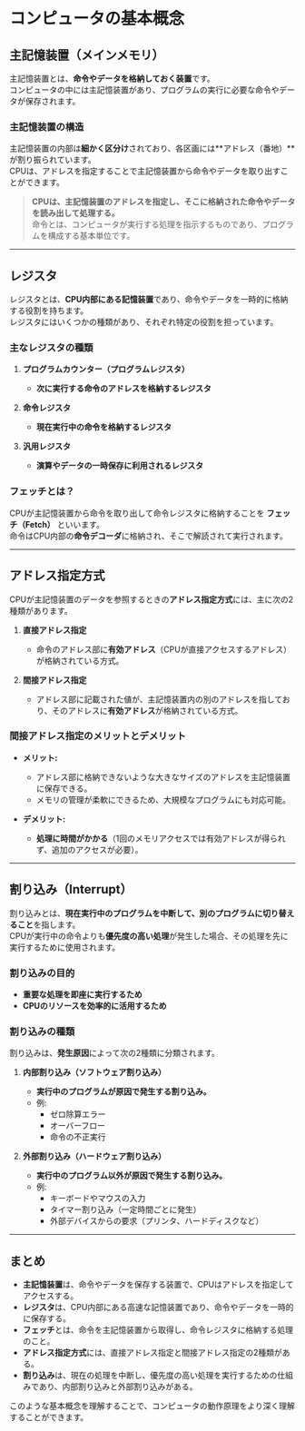 # コンピュータの基本概念

## 主記憶装置（メインメモリ）
主記憶装置とは、**命令やデータを格納しておく装置**です。  
コンピュータの中には主記憶装置があり、プログラムの実行に必要な命令やデータが保存されます。

### 主記憶装置の構造
主記憶装置の内部は**細かく区分け**されており、各区画には**アドレス（番地）**が割り振られています。  
CPUは、アドレスを指定することで主記憶装置から命令やデータを取り出すことができます。

> **CPUは、主記憶装置のアドレスを指定し、そこに格納された命令やデータを読み出して処理する。**  
> 命令とは、コンピュータが実行する処理を指示するものであり、プログラムを構成する基本単位です。

---

## レジスタ
レジスタとは、**CPU内部にある記憶装置**であり、命令やデータを一時的に格納する役割を持ちます。  
レジスタにはいくつかの種類があり、それぞれ特定の役割を担っています。

### 主なレジスタの種類
1. **プログラムカウンター（プログラムレジスタ）**  
   - **次に実行する命令のアドレスを格納するレジスタ**

2. **命令レジスタ**  
   - **現在実行中の命令を格納するレジスタ**

3. **汎用レジスタ**  
   - **演算やデータの一時保存に利用されるレジスタ**

### フェッチとは？
CPUが主記憶装置から命令を取り出して命令レジスタに格納することを **フェッチ（Fetch）** といいます。  
命令はCPU内部の**命令デコーダ**に格納され、そこで解読されて実行されます。

---

## アドレス指定方式
CPUが主記憶装置のデータを参照するときの**アドレス指定方式**には、主に次の2種類があります。

1. **直接アドレス指定**  
   - 命令のアドレス部に**有効アドレス**（CPUが直接アクセスするアドレス）が格納されている方式。

2. **間接アドレス指定**  
   - アドレス部に記載された値が、主記憶装置内の別のアドレスを指しており、そのアドレスに**有効アドレス**が格納されている方式。

### 間接アドレス指定のメリットとデメリット
- **メリット:**  
  - アドレス部に格納できないような大きなサイズのアドレスを主記憶装置に保存できる。  
  - メモリの管理が柔軟にできるため、大規模なプログラムにも対応可能。

- **デメリット:**  
  - **処理に時間がかかる**（1回のメモリアクセスでは有効アドレスが得られず、追加のアクセスが必要）。

---

## 割り込み（Interrupt）
割り込みとは、**現在実行中のプログラムを中断して、別のプログラムに切り替えること**を指します。  
CPUが実行中の命令よりも**優先度の高い処理**が発生した場合、その処理を先に実行するために使用されます。

### 割り込みの目的
- **重要な処理を即座に実行するため**  
- **CPUのリソースを効率的に活用するため**

### 割り込みの種類
割り込みは、**発生原因**によって次の2種類に分類されます。

1. **内部割り込み（ソフトウェア割り込み）**  
   - **実行中のプログラムが原因で発生する割り込み。**  
   - 例:
     - ゼロ除算エラー
     - オーバーフロー
     - 命令の不正実行

2. **外部割り込み（ハードウェア割り込み）**  
   - **実行中のプログラム以外が原因で発生する割り込み。**  
   - 例:
     - キーボードやマウスの入力
     - タイマー割り込み（一定時間ごとに発生）
     - 外部デバイスからの要求（プリンタ、ハードディスクなど）

---

## まとめ
- **主記憶装置**は、命令やデータを保存する装置で、CPUはアドレスを指定してアクセスする。
- **レジスタ**は、CPU内部にある高速な記憶装置であり、命令やデータを一時的に保存する。
- **フェッチ**とは、命令を主記憶装置から取得し、命令レジスタに格納する処理のこと。
- **アドレス指定方式**には、直接アドレス指定と間接アドレス指定の2種類がある。
- **割り込み**は、現在の処理を中断し、優先度の高い処理を実行するための仕組みであり、内部割り込みと外部割り込みがある。

このような基本概念を理解することで、コンピュータの動作原理をより深く理解することができます。
